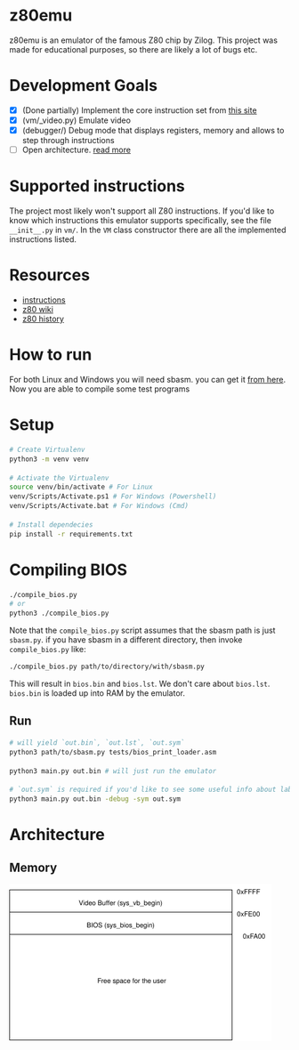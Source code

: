 # z80emu

z80emu is an emulator of the famous Z80 chip by Zilog.
This project was made for educational purposes, so there are likely a lot of bugs etc.

# Development Goals

- [x] (Done partially) Implement the core instruction set from [this site](https://clrhome.org/table)
- [x] (vm/_video.py) Emulate video
- [x] (debugger/) Debug mode that displays registers, memory and allows to step through instructions
- [ ] Open architecture. [read more](https://en.wikipedia.org/wiki/Open_architecture)

# Supported instructions
The project most likely won't support all Z80 instructions.
If you'd like to know which instructions this emulator supports specifically,
see the file `__init__.py` in `vm/`. In the `VM` class constructor there are
all the implemented instructions listed.

# Resources

- [instructions](https://clrhome.org/table)
- [z80 wiki](https://wikiti.brandonw.net/?title=Z80_Instruction_Set)
- [z80 history](https://mitsi.com/2021/12/21/a-bit-of-z80-history/)

# How to run

For both Linux and Windows you will need sbasm. you can get it [from here](https://www.sbprojects.net/sbasm/).
Now you are able to compile some test programs

# Setup

```bash
# Create Virtualenv
python3 -m venv venv

# Activate the Virtualenv
source venv/bin/activate # For Linux
venv/Scripts/Activate.ps1 # For Windows (Powershell)
venv/Scripts/Activate.bat # For Windows (Cmd)

# Install dependecies
pip install -r requirements.txt
```

# Compiling BIOS

```bash
./compile_bios.py
# or
python3 ./compile_bios.py 
```

Note that the `compile_bios.py` script assumes that the sbasm path is just `sbasm.py`.
if you have sbasm in a different directory, then invoke `compile_bios.py` like:

```bash
./compile_bios.py path/to/directory/with/sbasm.py
```

This will result in `bios.bin` and `bios.lst`. We don't care about `bios.lst`.
`bios.bin` is loaded up into RAM by the emulator.

## Run

```bash
# will yield `out.bin`, `out.lst`, `out.sym`
python3 path/to/sbasm.py tests/bios_print_loader.asm

python3 main.py out.bin # will just run the emulator

# `out.sym` is required if you'd like to see some useful info about labels
python3 main.py out.bin -debug -sym out.sym
```

# Architecture

## Memory

<img src="https://raw.githubusercontent.com/kamkow1/z80emu/master/assets/Memory_Diagram.png" />
